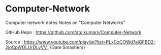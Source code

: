# Computer-Network
Computer network notes  Notes on "Computer Networks"

GitHub Repo : https://github.com/atulkumarx/Computer-Network

Source : https://www.youtube.com/playlist?list=PLxCzCOWd7aiGFBD2-2joCpWOLUrDLvVV_ (Gate Smashers)
